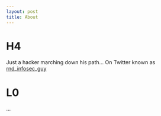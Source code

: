 ```yaml
---
layout: post
title: About
---
```


# H4
Just a hacker marching down his path... On Twitter known as [rnd_infosec_guy](https://twitter.com/rnd_infosec_guy)

# L0
...
